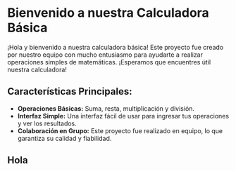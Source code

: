 # Bienvenido a nuestra Calculadora Básica

¡Hola y bienvenido a nuestra calculadora básica! Este proyecto fue creado por nuestro equipo con mucho entusiasmo para ayudarte a realizar operaciones simples de matemáticas. ¡Esperamos que encuentres útil nuestra calculadora!

## Características Principales:

- **Operaciones Básicas:** Suma, resta, multiplicación y división.
- **Interfaz Simple:** Una interfaz fácil de usar para ingresar tus operaciones y ver los resultados.
- **Colaboración en Grupo:** Este proyecto fue realizado en equipo, lo que garantiza su calidad y fiabilidad.


## Hola

